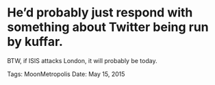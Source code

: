 # He’d probably just respond with something about Twitter being run by kuffar.
BTW, if ISIS attacks London, it will probably be today.

Tags: MoonMetropolis
Date: May 15, 2015